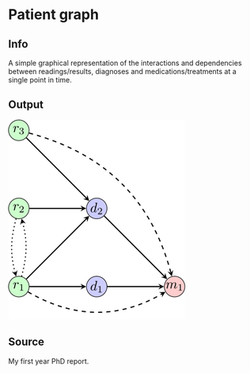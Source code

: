 # Patient graph

## Info

A simple graphical representation of the interactions and dependencies between readings/results, diagnoses and medications/treatments at a single point in time.

## Output
![](patient_graph.png)

## Source

My first year PhD report.
